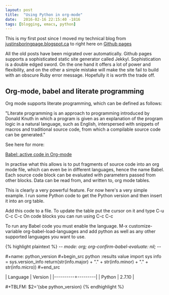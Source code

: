 ```yaml
---
layout: post
title:  "Using Python in org-mode"
date:   2016-02-16 22:15:40 -1816
tags: [blogging, emacs, python] 
---
```


This is my first post since I moved my technical blog from [justinsboringpage.blogspot.ca](http://justinsboringpage.blogspot.ca) to right here on [Github pages](https://pages.github.com) 

All the old posts have been migrated over automatically. Github pages supports a sophisticated static site generator called Jekkyl. Sophistication is a double edged sword. On the one hand it offers a lot of power and flexibility, and on the other a simple mistake will make the site fail to build with an obscure Ruby error message. Hopefully it is worth the trade off.

Org-mode, babel and literate programming
----------------------------------------

Org mode supports literate programming, which can be defined as follows:

"Literate programming is an approach to programming introduced by Donald Knuth in which a program is given as an explanation of the program logic in a natural language, such as English, interspersed with snippets of macros and traditional source code, from which a compilable source code can be generated."

See here for more:

[Babel: active code in Org-mode](http://orgmode.org/worg/org-contrib/babel/)

In practise what this allows is to put fragments of source code into an org mode file, which can even be in different languages, hence the name Babel. Each source code block can be evaluated with parameters passed from other blocks. Data can be read from, and written to, org mode tables.

This is clearly a very powerful feature. For now here's a very simple example. I run some Python code to get the Python version and then insert it into an org table.

Add this code to a file. To update the table put the cursor on it and type C-u C-c C-c
On code blocks you can run using C-c C-c 

To run any Babel code you must enable the language. M-x customize-variable org-babel-load-languages and add python as well as any other supported languages you want to use.

{% highlight plaintext %}
-*- mode: org; org-confirm-babel-evaluate: nil; -*-
    
#+name: python_version
#+begin_src python :results value
import sys
info = sys.version_info
return(str(info.major) + "." + str(info.minor) + "." + str(info.micro))
#+end_src
    
    
| Language | Version |
|----------+---------|
| Python   |  2.7.10 |
  
#+TBLFM: $2='(sbe python_version)
{% endhighlight %}
